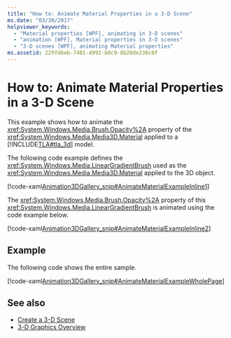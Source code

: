```yaml
---
title: "How to: Animate Material Properties in a 3-D Scene"
ms.date: "03/30/2017"
helpviewer_keywords: 
  - "Material properties [WPF], animating in 3-D scenes"
  - "animation [WPF], Material properties in 3-D scenes"
  - "3-D scenes [WPF], animating Material properties"
ms.assetid: 229fd6eb-7401-4992-b0c9-8b28de230c0f
---
```

# How to: Animate Material Properties in a 3-D Scene
This example shows how to animate the <xref:System.Windows.Media.Brush.Opacity%2A> property of the <xref:System.Windows.Media.Media3D.Material> applied to a [!INCLUDE[TLA#tla_3d](../../../../includes/tlasharptla-3d-md.md)] model.  
  
 The following code example defines the <xref:System.Windows.Media.LinearGradientBrush> used as the <xref:System.Windows.Media.Media3D.Material> applied to the 3D object.  
  
 [!code-xaml[Animation3DGallery_snip#AnimateMaterialExampleInline1](../../../../samples/snippets/csharp/VS_Snippets_Wpf/Animation3DGallery_snip/CS/AnimateMaterialExample.xaml#animatematerialexampleinline1)]  
  
 The <xref:System.Windows.Media.Brush.Opacity%2A> property of this <xref:System.Windows.Media.LinearGradientBrush> is animated using the code example below.  
  
 [!code-xaml[Animation3DGallery_snip#AnimateMaterialExampleInline2](../../../../samples/snippets/csharp/VS_Snippets_Wpf/Animation3DGallery_snip/CS/AnimateMaterialExample.xaml#animatematerialexampleinline2)]  
  
## Example  
 The following code shows the entire sample.  
  
 [!code-xaml[Animation3DGallery_snip#AnimateMaterialExampleWholePage](../../../../samples/snippets/csharp/VS_Snippets_Wpf/Animation3DGallery_snip/CS/AnimateMaterialExample.xaml#animatematerialexamplewholepage)]  
  
## See also
- [Create a 3-D Scene](../../../../docs/framework/wpf/graphics-multimedia/how-to-create-a-3-d-scene.md)
- [3-D Graphics Overview](../../../../docs/framework/wpf/graphics-multimedia/3-d-graphics-overview.md)
